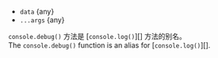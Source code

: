 <!-- YAML
added: v8.0.0
-->
* `data` {any}
* `...args` {any}

`console.debug()` 方法是 [`console.log()`][] 方法的别名。  
The `console.debug()` function is an alias for [`console.log()`][].

